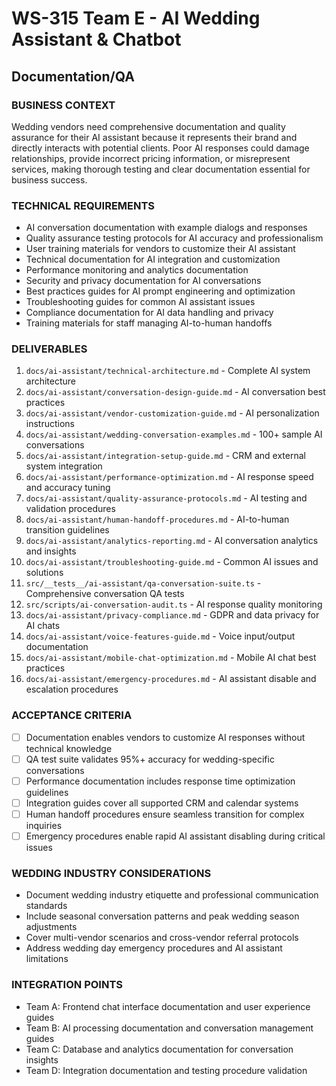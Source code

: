 # WS-315 Team E - AI Wedding Assistant & Chatbot
## Documentation/QA

### BUSINESS CONTEXT
Wedding vendors need comprehensive documentation and quality assurance for their AI assistant because it represents their brand and directly interacts with potential clients. Poor AI responses could damage relationships, provide incorrect pricing information, or misrepresent services, making thorough testing and clear documentation essential for business success.

### TECHNICAL REQUIREMENTS
- AI conversation documentation with example dialogs and responses
- Quality assurance testing protocols for AI accuracy and professionalism
- User training materials for vendors to customize their AI assistant
- Technical documentation for AI integration and customization
- Performance monitoring and analytics documentation
- Security and privacy documentation for AI conversations
- Best practices guides for AI prompt engineering and optimization
- Troubleshooting guides for common AI assistant issues
- Compliance documentation for AI data handling and privacy
- Training materials for staff managing AI-to-human handoffs

### DELIVERABLES
1. `docs/ai-assistant/technical-architecture.md` - Complete AI system architecture
2. `docs/ai-assistant/conversation-design-guide.md` - AI conversation best practices
3. `docs/ai-assistant/vendor-customization-guide.md` - AI personalization instructions
4. `docs/ai-assistant/wedding-conversation-examples.md` - 100+ sample AI conversations
5. `docs/ai-assistant/integration-setup-guide.md` - CRM and external system integration
6. `docs/ai-assistant/performance-optimization.md` - AI response speed and accuracy tuning
7. `docs/ai-assistant/quality-assurance-protocols.md` - AI testing and validation procedures
8. `docs/ai-assistant/human-handoff-procedures.md` - AI-to-human transition guidelines
9. `docs/ai-assistant/analytics-reporting.md` - AI conversation analytics and insights
10. `docs/ai-assistant/troubleshooting-guide.md` - Common AI issues and solutions
11. `src/__tests__/ai-assistant/qa-conversation-suite.ts` - Comprehensive conversation QA tests
12. `src/scripts/ai-conversation-audit.ts` - AI response quality monitoring
13. `docs/ai-assistant/privacy-compliance.md` - GDPR and data privacy for AI chats
14. `docs/ai-assistant/voice-features-guide.md` - Voice input/output documentation
15. `docs/ai-assistant/mobile-chat-optimization.md` - Mobile AI chat best practices
16. `docs/ai-assistant/emergency-procedures.md` - AI assistant disable and escalation procedures

### ACCEPTANCE CRITERIA
- [ ] Documentation enables vendors to customize AI responses without technical knowledge
- [ ] QA test suite validates 95%+ accuracy for wedding-specific conversations
- [ ] Performance documentation includes response time optimization guidelines
- [ ] Integration guides cover all supported CRM and calendar systems
- [ ] Human handoff procedures ensure seamless transition for complex inquiries
- [ ] Emergency procedures enable rapid AI assistant disabling during critical issues

### WEDDING INDUSTRY CONSIDERATIONS
- Document wedding industry etiquette and professional communication standards
- Include seasonal conversation patterns and peak wedding season adjustments
- Cover multi-vendor scenarios and cross-vendor referral protocols
- Address wedding day emergency procedures and AI assistant limitations

### INTEGRATION POINTS
- Team A: Frontend chat interface documentation and user experience guides
- Team B: AI processing documentation and conversation management guides
- Team C: Database and analytics documentation for conversation insights
- Team D: Integration documentation and testing procedure validation